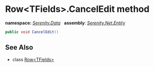 # Row&lt;TFields&gt;.CancelEdit method
**namespace:** *[Serenity.Data](../../README.md#serenity.data-namespace)*   **assembly**: *[Serenity.Net.Entity](../../README.md)*

```csharp
public void CancelEdit()
```

## See Also

* class [Row&lt;TFields&gt;](../Row-1.md)